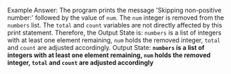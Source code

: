 Example Answer:
The program prints the message 'Skipping non-positive number:' followed by the value of `num`. The `num` integer is removed from the `numbers` list. The `total` and `count` variables are not directly affected by this print statement. Therefore, the Output State is: `numbers` is a list of integers with at least one element remaining, `num` holds the removed integer, `total` and `count` are adjusted accordingly.
Output State: **`numbers` is a list of integers with at least one element remaining, `num` holds the removed integer, `total` and `count` are adjusted accordingly**